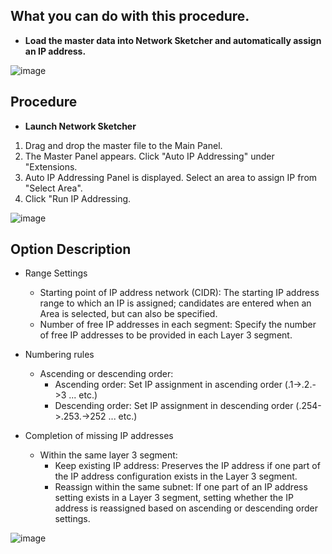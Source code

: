 ## What you can do with this procedure.
* **Load the master data into Network Sketcher and automatically assign an IP address.**

![image](https://github.com/cisco-open/network-sketcher/assets/13013736/52e32d40-76cc-4a54-b1d1-545cc8c4c780)


## Procedure
* **Launch Network Sketcher**
1. Drag and drop the master file to the Main Panel.
2. The Master Panel appears. Click "Auto IP Addressing" under "Extensions. 
3. Auto IP Addressing Panel is displayed. Select an area to assign IP from "Select Area".
4. Click "Run IP Addressing.

![image](https://github.com/cisco-open/network-sketcher/assets/13013736/5065af68-1c95-48be-99fa-46fff958b7ee)


## Option Description
- Range Settings
  - Starting point of IP address network (CIDR): The starting IP address range to which an IP is assigned; candidates are entered when an Area is selected, but can also be specified.
  - Number of free IP addresses in each segment: Specify the number of free IP addresses to be provided in each Layer 3 segment.

- Numbering rules
  - Ascending or descending order: 
    - Ascending order: Set IP assignment in ascending order (.1->.2.->3 ... etc.)
    - Descending order: Set IP assignment in descending order (.254->.253.->252 ... etc.) 

- Completion of missing IP addresses
  - Within the same layer 3 segment:
    - Keep existing IP address: Preserves the IP address if one part of the IP address configuration exists in the Layer 3 segment.
    - Reassign within the same subnet: If one part of an IP address setting exists in a Layer 3 segment, setting whether the IP address is reassigned based on ascending or descending order settings.

![image](https://github.com/cisco-open/network-sketcher/assets/13013736/643bfaa2-9c0e-42f0-825b-d02f0a724094)